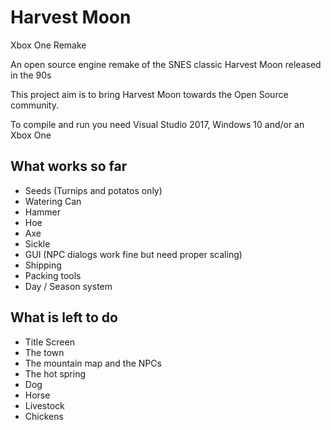 # Harvest Moon
Xbox One Remake

An open source engine remake of the SNES classic Harvest Moon released in the 90s

This project aim is to bring Harvest Moon towards the Open Source community. 

To compile and run you need Visual Studio 2017, Windows 10 and/or an Xbox One

## What works so far
* Seeds (Turnips and potatos only)
* Watering Can
* Hammer
* Hoe
* Axe
* Sickle
* GUI (NPC dialogs work fine but need proper scaling)
* Shipping
* Packing tools
* Day / Season system

## What is left to do
* Title Screen
* The town
* The mountain map and the NPCs
* The hot spring
* Dog
* Horse
* Livestock
* Chickens





